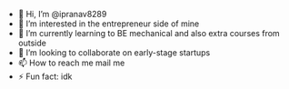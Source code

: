 - 👋 Hi, I’m @ipranav8289
- 👀 I’m interested in the entrepreneur side of mine
- 🌱 I’m currently learning to BE mechanical and also extra courses from outside 
- 💞️ I’m looking to collaborate on early-stage startups
- 📫 How to reach me mail me
- ⚡ Fun fact: idk

<!---
ipranav8289/ipranav8289 is a ✨ special ✨ repository because its `README.md` (this file) appears on your GitHub profile.
You can click the Preview link to take a look at your changes.
--->
